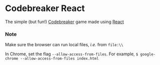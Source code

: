 # Codebreaker React

The simple (but fun!) [Codebreaker](https://en.wikipedia.org/wiki/Bulls_and_Cows) game made using [React](https://facebook.github.io/react/)

### Note

Make sure the browser can run local files, *i.e.* from `file:\\`

In Chrome, set the flag `--allow-access-from-files`. For example, `$ google-chrome --allow-access-from-files index.html`
